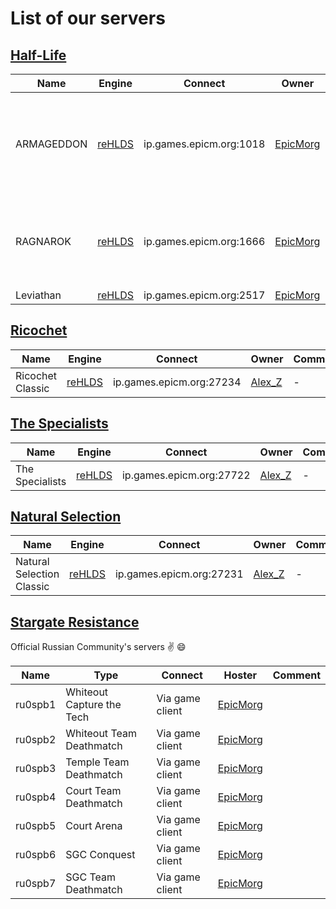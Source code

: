 # List of our servers

## [Half-Life](http://store.steampowered.com/app/70/HalfLife/)

| Name  | Engine | Connect | Owner | Comment
|------|---------|-------|--------|--------
| ARMAGEDDON | [reHLDS](https://github.com/dreamstalker/rehlds) | ip.games.epicm.org:1018 | [EpicMorg](https://vk.com/epicmorg_games) | [Bugfixed and improved](http://aghl.ru/forum/viewtopic.php?f=32&t=686) [HL release](http://aghl.ru/files/patches/BugfixedHL/). Classic public server
| RAGNAROK | [reHLDS](https://github.com/dreamstalker/rehlds) | ip.games.epicm.org:1666 | [EpicMorg](https://vk.com/epicmorg_games) | [Bugfixed and improved](http://aghl.ru/forum/viewtopic.php?f=32&t=686) [HL release](http://aghl.ru/files/patches/BugfixedHL/). [GunGame](http://aghl.ru/forum/viewtopic.php?p=9328) Mod
| Leviathan |  [reHLDS](https://github.com/dreamstalker/rehlds) | ip.games.epicm.org:2517 |  [EpicMorg](https://vk.com/epicmorg_games) | [ZXC](https://github.com/ZXCmod) Mod

## [Ricochet](http://store.steampowered.com/app/60/Ricochet/)
| Name  | Engine | Connect | Owner | Comment
|------|---------|-------|--------|--------
| Ricochet Classic | [reHLDS](https://github.com/dreamstalker/rehlds) | ip.games.epicm.org:27234 |  [Alex_Z](https://github.com/Aleks-Z) | -

## [The Specialists](http://www.moddb.com/mods/the-specialists/downloads) 
| Name  | Engine | Connect | Owner | Comment
|------|---------|-------|--------|--------
| The Specialists | [reHLDS](https://github.com/dreamstalker/rehlds) | ip.games.epicm.org:27722 | [Alex_Z](https://github.com/Aleks-Z) | -

## [Natural Selection](https://unknownworlds.com/ns/)
| Name  | Engine | Connect | Owner | Comment
|------|---------|-------|--------|--------
| Natural Selection Classic | [reHLDS](https://github.com/dreamstalker/rehlds) | ip.games.epicm.org:27231 | [Alex_Z](https://github.com/Aleks-Z) | -

##  [Stargate Resistance](http://stargateresistance.us/) 

Official Russian Community's servers :v: :smile:

| Name | Type | Connect | Hoster | Comment
|------|------|---------|--------|--------
| ru0spb1	| Whiteout	Capture the Tech | Via game client| [EpicMorg](https://vk.com/epicmorg_games) | 
| ru0spb2	| Whiteout	Team Deathmatch | Via game client | [EpicMorg](https://vk.com/epicmorg_games) | 
| ru0spb3	| Temple	Team Deathmatch | Via game client | [EpicMorg](https://vk.com/epicmorg_games) |
| ru0spb4	| Court	Team Deathmatch | Via game client | [EpicMorg](https://vk.com/epicmorg_games) |
| ru0spb5	| Court	Arena | Via game client | [EpicMorg](https://vk.com/epicmorg_games) | 
| ru0spb6	| SGC	Conquest | Via game client | [EpicMorg](https://vk.com/epicmorg_games) | 
| ru0spb7	| SGC	Team Deathmatch | Via game client | [EpicMorg](https://vk.com/epicmorg_games) | 
